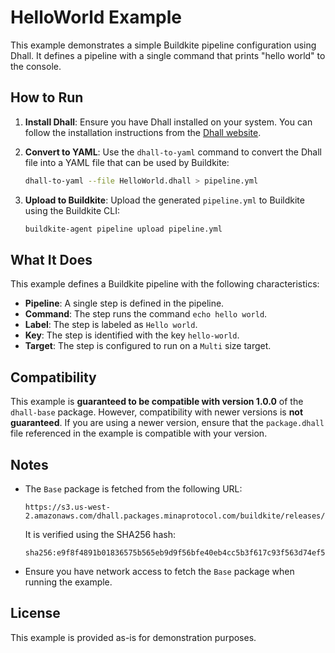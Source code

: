 # HelloWorld Example

This example demonstrates a simple Buildkite pipeline configuration using Dhall. It defines a pipeline with a single command that prints "hello world" to the console.

## How to Run

1. **Install Dhall**:
   Ensure you have Dhall installed on your system. You can follow the installation instructions from the [Dhall website](https://dhall-lang.org/).

2. **Convert to YAML**:
   Use the `dhall-to-yaml` command to convert the Dhall file into a YAML file that can be used by Buildkite:
   ```bash
   dhall-to-yaml --file HelloWorld.dhall > pipeline.yml
   ```

3. **Upload to Buildkite**:
   Upload the generated `pipeline.yml` to Buildkite using the Buildkite CLI:
   ```bash
   buildkite-agent pipeline upload pipeline.yml
   ```

## What It Does

This example defines a Buildkite pipeline with the following characteristics:
- **Pipeline**: A single step is defined in the pipeline.
- **Command**: The step runs the command `echo hello world`.
- **Label**: The step is labeled as `Hello world`.
- **Key**: The step is identified with the key `hello-world`.
- **Target**: The step is configured to run on a `Multi` size target.

## Compatibility

This example is **guaranteed to be compatible with version 1.0.0** of the `dhall-base` package. However, compatibility with newer versions is **not guaranteed**. If you are using a newer version, ensure that the `package.dhall` file referenced in the example is compatible with your version.

## Notes

- The `Base` package is fetched from the following URL:
  ```
  https://s3.us-west-2.amazonaws.com/dhall.packages.minaprotocol.com/buildkite/releases/1.0.0/package.dhall
  ```
  It is verified using the SHA256 hash:
  ```
  sha256:e9f8f4891b01836575b565eb9d9f56bfe40eb4cc5b3f617c93f563d74ef5288c
  ```
- Ensure you have network access to fetch the `Base` package when running the example.

## License

This example is provided as-is for demonstration purposes.
